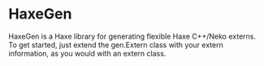 HaxeGen
=======
HaxeGen is a Haxe library for generating flexible Haxe C++/Neko externs. To get started, just extend the gen.Extern class with your extern information, as you would with an extern class.
